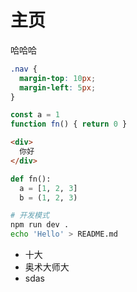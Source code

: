 # 主页

哈哈哈

```css
.nav {
  margin-top: 10px;
  margin-left: 5px;
}
```

```js
const a = 1
function fn() { return 0 }
```

```html
<div>
  你好
</div>
```

```python
def fn():
  a = [1, 2, 3]
  b = (1, 2, 3)
```

```sh
# 开发模式
npm run dev .
echo 'Hello' > README.md
```

- 十大
- 奥术大师大
- sdas